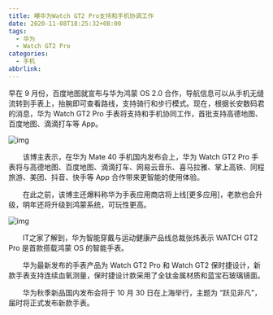 ```yaml
---
title: 曝华为Watch GT2 Pro支持和手机协调工作
date: 2020-11-08T18:25:32+08:00
tags:
  - 华为
  - Watch GT2 Pro
categories:
  - 手机
abbrlink:
---
```


早在 9 月份，百度地图就宣布与华为鸿蒙 OS 2.0 合作，导航信息可以从手机无缝流转到手表上，抬腕即可查看路线，支持骑行和步行模式。现在，根据长安数码君的消息，华为 Watch GT2 Pro 手表将支持和手机协同工作，首批支持高德地图、百度地图、滴滴打车等 App。

![img](https://cdn.jsdelivr.net/gh/yakeing/Documentation@main/Hexo/images/0341-kcaeqzx7669967.jpg)

　　该博主表示，在华为 Mate 40 手机国内发布会上，华为 Watch GT2 Pro 手表将与高德地图、百度地图、滴滴打车、网易云音乐、喜马拉雅、掌上高铁、同程旅游、美团、抖音、快手等 App 合作带来更智能的使用体验。

　　在此之前，该博主还爆料称华为手表应用商店将上线[更多应用]，老款也会升级，明年还将升级到鸿蒙系统，可玩性更高。

![img](https://cdn.jsdelivr.net/gh/yakeing/Documentation@main/Hexo/images/f613-kcaeqzx7669971.jpg)

　　IT之家了解到，华为智能穿戴与运动健康产品线总裁张炜表示 WATCH GT2 Pro 是首款搭载鸿蒙 OS 的智能手表。

　　华为最新发布的手表产品为 Watch GT2 Pro 和 Watch GT2 保时捷设计，新款手表支持连续血氧测量，保时捷设计款采用了全钛金属材质和蓝宝石玻璃镜面。

　　华为秋季新品国内发布会将于 10 月 30 日在上海举行，主题为 “跃见非凡”，届时将正式发布新款手表。